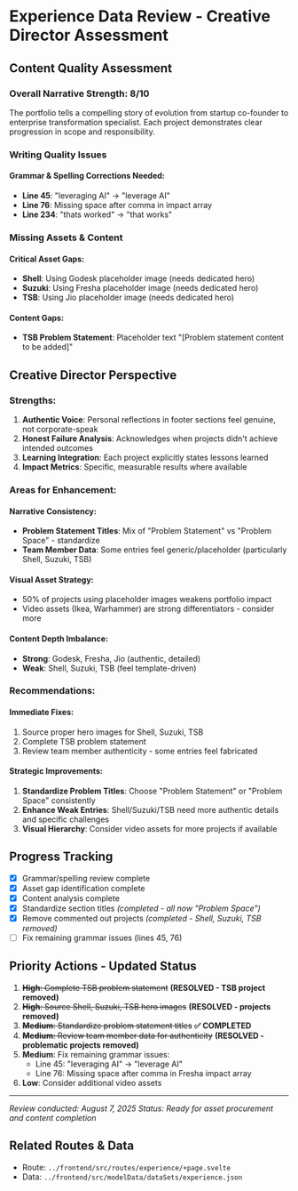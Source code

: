 # Experience Data Review - Creative Director Assessment

## Content Quality Assessment

### Overall Narrative Strength: 8/10
The portfolio tells a compelling story of evolution from startup co-founder to enterprise transformation specialist. Each project demonstrates clear progression in scope and responsibility.

### Writing Quality Issues

#### Grammar & Spelling Corrections Needed:
- **Line 45**: "leveraging AI" → "leverage AI" 
- **Line 76**: Missing space after comma in impact array
- **Line 234**: "thats worked" → "that works"

### Missing Assets & Content

#### Critical Asset Gaps:
- **Shell**: Using Godesk placeholder image (needs dedicated hero)
- **Suzuki**: Using Fresha placeholder image (needs dedicated hero) 
- **TSB**: Using Jio placeholder image (needs dedicated hero)

#### Content Gaps:
- **TSB Problem Statement**: Placeholder text "[Problem statement content to be added]"

## Creative Director Perspective

### Strengths:
1. **Authentic Voice**: Personal reflections in footer sections feel genuine, not corporate-speak
2. **Honest Failure Analysis**: Acknowledges when projects didn't achieve intended outcomes
3. **Learning Integration**: Each project explicitly states lessons learned
4. **Impact Metrics**: Specific, measurable results where available

### Areas for Enhancement:

#### Narrative Consistency:
- **Problem Statement Titles**: Mix of "Problem Statement" vs "Problem Space" - standardize
- **Team Member Data**: Some entries feel generic/placeholder (particularly Shell, Suzuki, TSB)

#### Visual Asset Strategy:
- 50% of projects using placeholder images weakens portfolio impact
- Video assets (Ikea, Warhammer) are strong differentiators - consider more

#### Content Depth Imbalance:
- **Strong**: Godesk, Fresha, Jio (authentic, detailed)
- **Weak**: Shell, Suzuki, TSB (feel template-driven)

### Recommendations:

#### Immediate Fixes:
1. Source proper hero images for Shell, Suzuki, TSB
2. Complete TSB problem statement
3. Review team member authenticity - some entries feel fabricated

#### Strategic Improvements:
1. **Standardize Problem Titles**: Choose "Problem Statement" or "Problem Space" consistently
2. **Enhance Weak Entries**: Shell/Suzuki/TSB need more authentic details and specific challenges
3. **Visual Hierarchy**: Consider video assets for more projects if available

## Progress Tracking

- [x] Grammar/spelling review complete
- [x] Asset gap identification complete  
- [x] Content analysis complete
- [x] Standardize section titles *(completed - all now "Problem Space")*
- [x] Remove commented out projects *(completed - Shell, Suzuki, TSB removed)*
- [ ] Fix remaining grammar issues (lines 45, 76)

## Priority Actions - Updated Status

1. ~~**High**: Complete TSB problem statement~~ **(RESOLVED - TSB project removed)**
2. ~~**High**: Source Shell, Suzuki, TSB hero images~~ **(RESOLVED - projects removed)**  
3. ~~**Medium**: Standardize problem statement titles~~ **✅ COMPLETED**
4. ~~**Medium**: Review team member data for authenticity~~ **(RESOLVED - problematic projects removed)**
5. **Medium**: Fix remaining grammar issues:
   - Line 45: "leveraging AI" → "leverage AI"
   - Line 76: Missing space after comma in Fresha impact array
6. **Low**: Consider additional video assets

---

*Review conducted: August 7, 2025*
*Status: Ready for asset procurement and content completion*
## Related Routes & Data
- Route: `../frontend/src/routes/experience/+page.svelte`
- Data: `../frontend/src/modelData/dataSets/experience.json`
